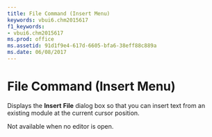 ```yaml
---
title: File Command (Insert Menu)
keywords: vbui6.chm2015617
f1_keywords:
- vbui6.chm2015617
ms.prod: office
ms.assetid: 91d1f9e4-617d-6605-bfa6-38eff88c889a
ms.date: 06/08/2017
---
```



# File Command (Insert Menu)

Displays the  **Insert** **File** dialog box so that you can insert text from an existing module at the current cursor position.

Not available when no editor is open.

